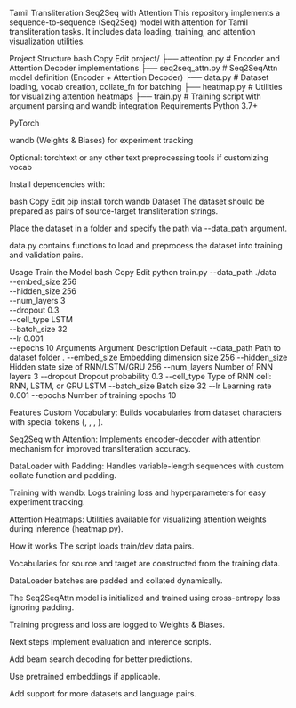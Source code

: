 Tamil Transliteration Seq2Seq with Attention
This repository implements a sequence-to-sequence (Seq2Seq) model with attention for Tamil transliteration tasks. It includes data loading, training, and attention visualization utilities.

Project Structure
bash
Copy
Edit
project/
├── attention.py         # Encoder and Attention Decoder implementations
├── seq2seq_attn.py      # Seq2SeqAttn model definition (Encoder + Attention Decoder)
├── data.py              # Dataset loading, vocab creation, collate_fn for batching
├── heatmap.py           # Utilities for visualizing attention heatmaps
├── train.py             # Training script with argument parsing and wandb integration
Requirements
Python 3.7+

PyTorch

wandb (Weights & Biases) for experiment tracking

Optional: torchtext or any other text preprocessing tools if customizing vocab

Install dependencies with:

bash
Copy
Edit
pip install torch wandb
Dataset
The dataset should be prepared as pairs of source-target transliteration strings.

Place the dataset in a folder and specify the path via --data_path argument.

data.py contains functions to load and preprocess the dataset into training and validation pairs.

Usage
Train the Model
bash
Copy
Edit
python train.py --data_path ./data \
                --embed_size 256 \
                --hidden_size 256 \
                --num_layers 3 \
                --dropout 0.3 \
                --cell_type LSTM \
                --batch_size 32 \
                --lr 0.001 \
                --epochs 10
Arguments
Argument	Description	Default
--data_path	Path to dataset folder	.
--embed_size	Embedding dimension size	256
--hidden_size	Hidden state size of RNN/LSTM/GRU	256
--num_layers	Number of RNN layers	3
--dropout	Dropout probability	0.3
--cell_type	Type of RNN cell: RNN, LSTM, or GRU	LSTM
--batch_size	Batch size	32
--lr	Learning rate	0.001
--epochs	Number of training epochs	10

Features
Custom Vocabulary: Builds vocabularies from dataset characters with special tokens (<pad>, <sos>, <eos>, <unk>).

Seq2Seq with Attention: Implements encoder-decoder with attention mechanism for improved transliteration accuracy.

DataLoader with Padding: Handles variable-length sequences with custom collate function and padding.

Training with wandb: Logs training loss and hyperparameters for easy experiment tracking.

Attention Heatmaps: Utilities available for visualizing attention weights during inference (heatmap.py).

How it works
The script loads train/dev data pairs.

Vocabularies for source and target are constructed from the training data.

DataLoader batches are padded and collated dynamically.

The Seq2SeqAttn model is initialized and trained using cross-entropy loss ignoring padding.

Training progress and loss are logged to Weights & Biases.

Next steps
Implement evaluation and inference scripts.

Add beam search decoding for better predictions.

Use pretrained embeddings if applicable.

Add support for more datasets and language pairs.

